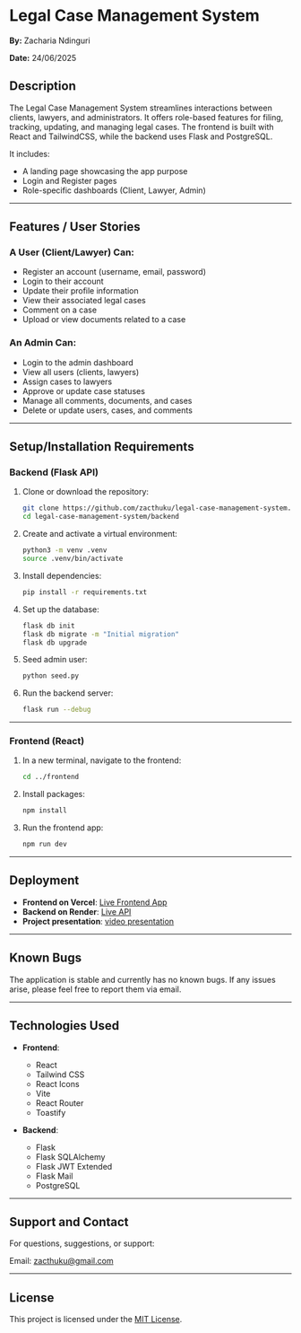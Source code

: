 # Legal Case Management System

**By:** Zacharia Ndinguri

**Date:** 24/06/2025


## Description

The Legal Case Management System streamlines interactions between clients, lawyers, and administrators. It offers role-based features for filing, tracking, updating, and managing legal cases. The frontend is built with React and TailwindCSS, while the backend uses Flask and PostgreSQL.

It includes:

* A landing page showcasing the app purpose
* Login and Register pages
* Role-specific dashboards (Client, Lawyer, Admin)

---

## Features / User Stories

### A User (Client/Lawyer) Can:

* Register an account (username, email, password)
* Login to their account
* Update their profile information
* View their associated legal cases
* Comment on a case
* Upload or view documents related to a case

### An Admin Can:

* Login to the admin dashboard
* View all users (clients, lawyers)
* Assign cases to lawyers
* Approve or update case statuses
* Manage all comments, documents, and cases
* Delete or update users, cases, and comments

---

## Setup/Installation Requirements

### Backend (Flask API)

1. Clone or download the repository:

   ```bash
   git clone https://github.com/zacthuku/legal-case-management-system.git
   cd legal-case-management-system/backend
   ```

2. Create and activate a virtual environment:

   ```bash
   python3 -m venv .venv
   source .venv/bin/activate
   ```

3. Install dependencies:

   ```bash
   pip install -r requirements.txt
   ```

4. Set up the database:

   ```bash
   flask db init
   flask db migrate -m "Initial migration"
   flask db upgrade
   ```

5. Seed admin user:

   ```bash
   python seed.py
   ```

6. Run the backend server:

   ```bash
   flask run --debug
   ```

---

### Frontend (React)

1. In a new terminal, navigate to the frontend:

   ```bash
   cd ../frontend
   ```

2. Install packages:

   ```bash
   npm install
   ```

3. Run the frontend app:

   ```bash
   npm run dev
   ```

---

## Deployment

* **Frontend on Vercel**: [Live Frontend App](https://legal-case-management-system.vercel.app/)
* **Backend on Render**: [Live API](https://legal-case-management-system.onrender.com)
* **Project presentation**: [video presentation](https://drive.google.com/file/d/1EKFxaDLhTHeK7SbuOZpbsacSwf5T3w_b/view?usp=drive_link)

---

## Known Bugs

The application is stable and currently has no known bugs.
If any issues arise, please feel free to report them via email.

---

## Technologies Used

* **Frontend**:

  * React
  * Tailwind CSS
  * React Icons
  * Vite
  * React Router
  * Toastify

* **Backend**:

  * Flask
  * Flask SQLAlchemy
  * Flask JWT Extended
  * Flask Mail
  * PostgreSQL

---

## Support and Contact

For questions, suggestions, or support:

Email: [zacthuku@gmail.com](mailto:zacthuku@gmail.com)

---

## License

This project is licensed under the [MIT License](LICENSE).
